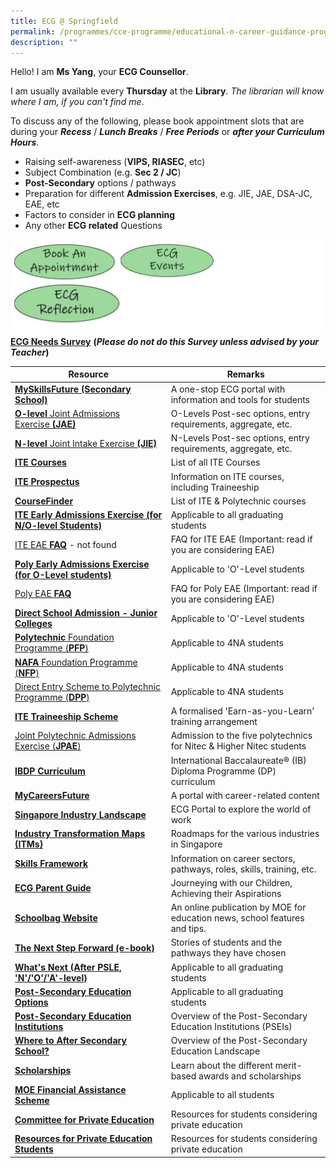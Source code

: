 ```yaml
---
title: ECG @ Springfield
permalink: /programmes/cce-programme/educational-n-career-guidance-programme/ecg-at-springfield/
description: ""
---
```

Hello! I am **Ms Yang**, your **ECG Counsellor**.  
  
I am usually available every **Thursday** at the **Library**. _The librarian will know where I am, if you can't find me_.  
  
To discuss any of the following, please book appointment slots that are during your **_Recess_** / **_Lunch Breaks_** / **_Free Periods_** or **_after your Curriculum Hours_**.  

*   Raising self-awareness (**VIPS, RIASEC**, etc)
*   Subject Combination (e.g. **Sec 2 / JC**)
*   **Post-Secondary** options / pathways
*   Preparation for different **Admission Exercises**, e.g. JIE, JAE, DSA-JC, EAE, etc
*   Factors to consider in **ECG planning**
*   Any other **ECG related** Questions

![](/images/ecg%20@springfield.jpg)
[**ECG Needs Survey**](https://docs.google.com/forms/d/e/1FAIpQLSdR3xtwgHESjd4JxfKUws0ol-e9zAc9p8Vuhgh4VuRya25BrA/viewform) **(_Please do not do this Survey unless advised by your Teacher_)**

| Resource 	| Remarks 	|
|---	|---	|
| [**MySkillsFuture (Secondary School)**](https://go.gov.sg/mysfsec) 	| A one-stop ECG portal with information and tools for students 	|
| [**O-level** Joint Admissions Exercise **(JAE)**](https://www.moe.gov.sg/2022jaebooklet) 	| O-Levels Post-sec options, entry requirements, aggregate, etc. 	|
| [**N-level** Joint Intake Exercise **(JIE)**](https://www.ite.edu.sg/docs/default-source/admissions-docs/full-time/publications/admission-booklet/gce-n-admission-booklet-2022.pdf)	| N-Levels Post-sec options, entry requirements, aggregate, etc. 	|
| **[ITE Courses](https://www.ite.edu.sg/courses/full-time-courses)** 	| List of all ITE Courses 	|
| [**ITE Prospectus**](https://www.ite.edu.sg/docs/default-source/admissions-docs/full-time/publications/prospectus/ite-2022-prospectus-full-time-education-and-traineeship.pdf) 	| Information on ITE courses, including Traineeship 	|
| **[CourseFinder](https://go.gov.sg/coursefinder)** 	| List of ITE & Polytechnic courses 	|
| [**ITE Early Admissions Exercise (for N/O-level Students)**](https://go.gov.sg/applyeae) 	| Applicable to all graduating students 	|
| [ITE EAE **FAQ**](https://www.ifaq.gov.sg/ite/apps/fcd_faqmain.aspx?qst=hRhkP9BzcBImsx2TBbssMsxu7lqt6UJK70a1wAEVmyd6TMMO%2FBncmMSO%2FXGjLrdh0l0ZXdurjVz2upKIaHJNKIjAg8lmJAPOVT6KB6zyGknpO2txXgtTdWzBSGT96JZ704rJ%2BBAWc3%2BStv9yIr0eAmyYWW41BLMAdoZFTgGJ5YCcChga6lF42cjpORjAWHJngffVbdP23DDC3vUlgHcktw0X2RwEfEUDYl%2BgW2GUOz4%3D) - not found	| FAQ for ITE EAE (Important: read if you are considering EAE) 	|
| [**Poly Early Admissions Exercise (for O-Level students)**](https://go.gov.sg/polyeae) 	| Applicable to 'O'-Level students 	|
| [Poly EAE **FAQ**](https://eae.polytechnic.edu.sg/eaeStudIns/menu.jsp?type=FAQs)	| FAQ for Poly EAE (Important: read if you are considering EAE) 	|
| [**Direct School Admission - Junior Colleges**](https://go.gov.sg/applyjcdsa) 	| Applicable to 'O'-Level students 	|
| [**Polytechnic** Foundation Programme (**PFP**)](https://go.gov.sg/pfp) 	| Applicable to 4NA students 	|
| [**NAFA** Foundation Programme (**NFP**)](https://go.gov.sg/applynafafp) 	| Applicable to 4NA students 	|
| [Direct Entry Scheme to Polytechnic Programme (**DPP**)](https://go.gov.sg/dpp) 	| Applicable to 4NA students 	|
| [**ITE Traineeship Scheme**](https://www.ite.edu.sg/admissions/traineeship) 	| A formalised 'Earn-as-you-Learn' training arrangement 	|
| [Joint Polytechnic Admissions Exercise (**JPAE**)](https://jpae.polytechnic.edu.sg/) 	| Admission to the five polytechnics for Nitec & Higher Nitec students 	|
| [**IBDP Curriculum**](https://www.ibo.org/programmes/diploma-programme/curriculum/) 	| International Baccalaureate® (IB) Diploma Programme (DP) curriculum 	|
| [**MyCareersFuture**](https://go.gov.sg/careersfuture) 	| A portal with career-related content 	|
| [**Singapore Industry Landscape**](https://go.gov.sg/industrylandscape-sec) 	| ECG Portal to explore the world of work 	|
| [**Industry Transformation Maps (ITMs)**](https://www.mti.gov.sg/ITMs/Overview) 	| Roadmaps for the various industries in Singapore 	|
| [**Skills Framework**](https://www.skillsfuture.sg/skills-framework#whicharethesectors) 	| Information on career sectors, pathways, roles, skills, training, etc. 	|
| [**ECG Parent Guide**](https://go.gov.sg/ecg-parent-guide) 	| Journeying with our Children, Achieving their Aspirations 	|
| [**Schoolbag Website**](https://go.gov.sg/schoolbag) 	| An online publication by MOE for education news, school features and tips. 	|
| [**The Next Step Forward (e-book)**](https://go.gov.sg/next-step-forward) 	| Stories of students and the pathways they have chosen 	|
| [**What's Next (After PSLE, 'N'/'O'/'A'-level)**](https://go.gov.sg/whats-next) 	| Applicable to all graduating students 	|
| [**Post-Secondary Education Options**](https://go.gov.sg/postsecondary) 	| Applicable to all graduating students 	|
| [**Post-Secondary Education Institutions**](https://go.gov.sg/overview-pseis) 	| Overview of the Post-Secondary Education Institutions (PSEIs) 	|
| [**Where to After Secondary School?**](https://youtu.be/ndDVlzT-z0g) 	| Overview of the Post-Secondary Education Landscape 	|
| [**Scholarships**](https://go.gov.sg/admissions-scholarships) 	| Learn about the different merit-based awards and scholarships 	|
| [**MOE Financial Assistance Scheme**](https://www.moe.gov.sg/FAS) 	| Applicable to all students 	|
| [**Committee for Private Education**](https://go.gov.sg/pei) 	| Resources for students considering private education 	|
| [**Resources for Private Education Students**](https://www.ssg.gov.sg/cpe/student-services/student-resources.html) 	| Resources for students considering private education 	|